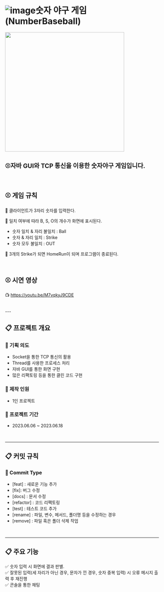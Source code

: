 # ![image](https://github.com/euijooning/NumberBaseball/assets/49093239/803399e1-ff5a-43cd-bc0f-fb54a1687975)숫자 야구 게임(NumberBaseball)


<div>
<img src="https://img1.daumcdn.net/thumb/R1280x0/?scode=mtistory2&fname=https%3A%2F%2Fblog.kakaocdn.net%2Fdn%2FbxPjvq%2Fbtsknvzrv2g%2FOovugdfpImYi1Pg0FZWsv1%2Fimg.png" style="width: 390px;">
</div>

<br>

<p>
<span style="font-size: 20px; font-weight: bold;">⚾자바 GUI와 TCP 통신을 이용한 숫자야구 게임입니다.
</p>
<br>

## ⚾ 게임 규칙 <br>
📢 클라이언트가 3자리 숫자를 입력한다. <br>

📢 일치 여부에 따라 B, S, O의 개수가 화면에 표시된다.
  - 숫자 일치 & 자리 불일치 : Ball
  - 숫자 & 자리 일치 : Strike
  - 숫자 모두 불일치 : OUT <br>

📢 3개의 Strike가 되면 HomeRun이 되며 프로그램이 종료된다.    

<br>

## ⚾ 시연 영상 <br>
📺 https://youtu.be/M7vqkyJ9CDE

<br>
---

## 📋 프로젝트 개요 <br>
### 🚀 기획 의도
- Socket을 통한 TCP 통신의 활용
- Thread를 사용한 프로세스 처리
- 자바 GUI를 통한 화면 구현
- 많은 리팩토링 등을 통한 클린 코드 구현

### 🚀 제작 인원
- 1인 프로젝트

### 🚀 프로젝트 기간
- 2023.06.06 ~ 2023.06.18

<br>

---
## 📋 커밋 규칙

### 🔑 Commit Type
- [feat] : 새로운 기능 추가<br>
- [fix]: 버그 수정<br>
- [docs] : 문서 수정<br>
- [refactor] : 코드 리팩토링<br>
- [test] : 테스트 코드 추가<br>
- [rename] : 파일, 변수, 메서드, 폴더명 등을 수정하는 경우<br>
- [remove] : 파일 혹은 폴더 삭제 작업

<br>

---

## 📋 주요 기능
✅ 숫자 입력 시 화면에 결과 판별.<br>
✅ 잘못된 입력(세 자리가 아닌 경우, 문자가 낀 경우, 숫자 중복 입력) 시 오류 메시지 출력 후 재진행<br>
✅ 콘솔을 통한 채팅<br>
